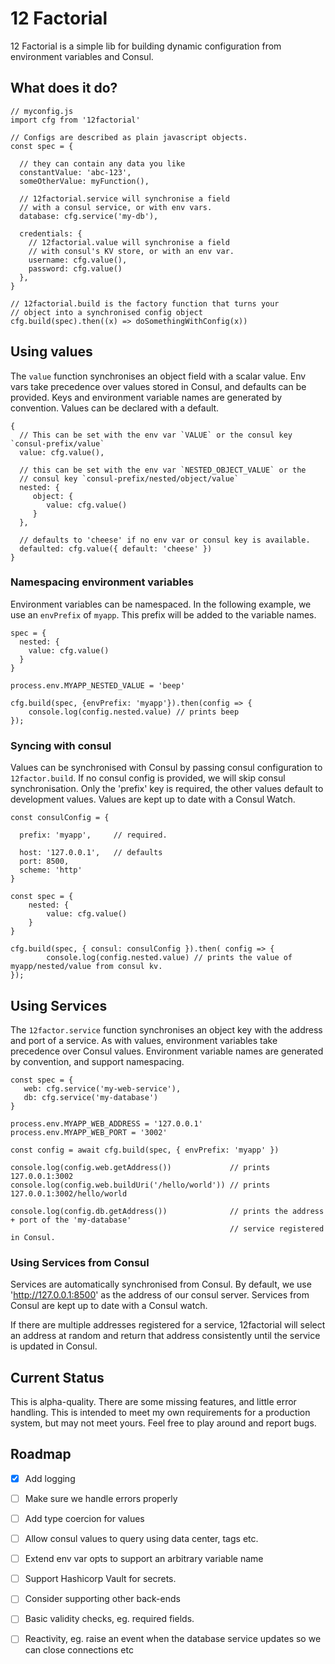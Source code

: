 # 12 Factorial

12 Factorial is a simple lib for building dynamic configuration from environment variables and Consul. 
## What does it do?

```
// myconfig.js
import cfg from '12factorial'

// Configs are described as plain javascript objects.
const spec = {

  // they can contain any data you like
  constantValue: 'abc-123',
  someOtherValue: myFunction(),

  // 12factorial.service will synchronise a field
  // with a consul service, or with env vars.
  database: cfg.service('my-db'),

  credentials: {
    // 12factorial.value will synchronise a field
    // with consul's KV store, or with an env var.
    username: cfg.value(),
    password: cfg.value()
  },
}

// 12factorial.build is the factory function that turns your
// object into a synchronised config object
cfg.build(spec).then((x) => doSomethingWithConfig(x))
```

## Using values

The `value` function synchronises an object field with a scalar value. Env vars take precedence over values stored in Consul, and defaults can be provided. Keys and environment variable names are generated by convention. Values can be declared with a default.

```
{
  // This can be set with the env var `VALUE` or the consul key `consul-prefix/value`
  value: cfg.value(),

  // this can be set with the env var `NESTED_OBJECT_VALUE` or the 
  // consul key `consul-prefix/nested/object/value`
  nested: {
     object: {
        value: cfg.value()
     }
  },

  // defaults to 'cheese' if no env var or consul key is available.
  defaulted: cfg.value({ default: 'cheese' })
}
```


### Namespacing environment variables

Environment variables can be namespaced. In the following example, we use an `envPrefix` of `myapp`. This prefix will be added to the variable names.

```
spec = {
  nested: {
    value: cfg.value()
  }
}

process.env.MYAPP_NESTED_VALUE = 'beep'

cfg.build(spec, {envPrefix: 'myapp'}).then(config => { 
    console.log(config.nested.value) // prints beep
});
```

### Syncing with consul

Values can be synchronised with Consul by passing consul configuration to `12factor.build`. If no consul config is provided, we will skip consul synchronisation. Only the 'prefix' key is required, the other values default to development values. Values are kept up to date with a Consul Watch.

```
const consulConfig = {

  prefix: 'myapp',     // required.

  host: '127.0.0.1',   // defaults
  port: 8500,
  scheme: 'http'
}

const spec = {
    nested: {
        value: cfg.value()
    }
}

cfg.build(spec, { consul: consulConfig }).then( config => {
        console.log(config.nested.value) // prints the value of myapp/nested/value from consul kv.
});
```

## Using Services

The `12factor.service` function synchronises an object key with the address and port of a service. As with values, environment variables take precedence over Consul values. Environment variable names are generated by convention, and support namespacing. 

```
const spec = {
   web: cfg.service('my-web-service'),
   db: cfg.service('my-database')
}

process.env.MYAPP_WEB_ADDRESS = '127.0.0.1'
process.env.MYAPP_WEB_PORT = '3002'

const config = await cfg.build(spec, { envPrefix: 'myapp' })

console.log(config.web.getAddress())             // prints 127.0.0.1:3002
console.log(config.web.buildUri('/hello/world')) // prints 127.0.0.1:3002/hello/world

console.log(config.db.getAddress())              // prints the address + port of the 'my-database' 
                                                 // service registered in Consul.
```

### Using Services from Consul

Services are automatically synchronised from Consul. By default, we use 'http://127.0.0.1:8500' as the address of our consul server. Services from Consul are kept up to date with a Consul watch.

If there are multiple addresses registered for a service, 12factorial will select an address at random and return that address consistently until the service is updated in Consul.

## Current Status

This is alpha-quality. There are some missing features, and little error handling. This is intended to meet my own requirements for a production system, but may not meet yours. Feel free to play around and report bugs. 

## Roadmap

- [X] Add logging
- [ ] Make sure we handle errors properly
- [ ] Add type coercion for values
- [ ] Allow consul values to query using data center, tags etc.
- [ ] Extend env var opts to support an arbitrary variable name
- [ ] Support Hashicorp Vault for secrets.
- [ ] Consider supporting other back-ends
- [ ] Basic validity checks, eg. required fields.
- [ ] Reactivity, eg. raise an event when the database service updates so we can close connections etc

